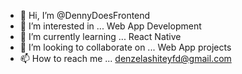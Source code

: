 - 👋 Hi, I’m @DennyDoesFrontend
- 👀 I’m interested in ...  Web App Development
- 🌱 I’m currently learning ... React Native
- 💞️ I’m looking to collaborate on ... Web App projects
- 📫 How to reach me ... denzelashiteyfd@gmail.com

<!---
DennyDoesFrontend/DennyDoesFrontend is a ✨ special ✨ repository because its `README.md` (this file) appears on your GitHub profile.
You can click the Preview link to take a look at your changes.
--->
